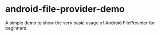 # android-file-provider-demo
A simple demo to show the very basic usage of Android FileProvider for beginners.
